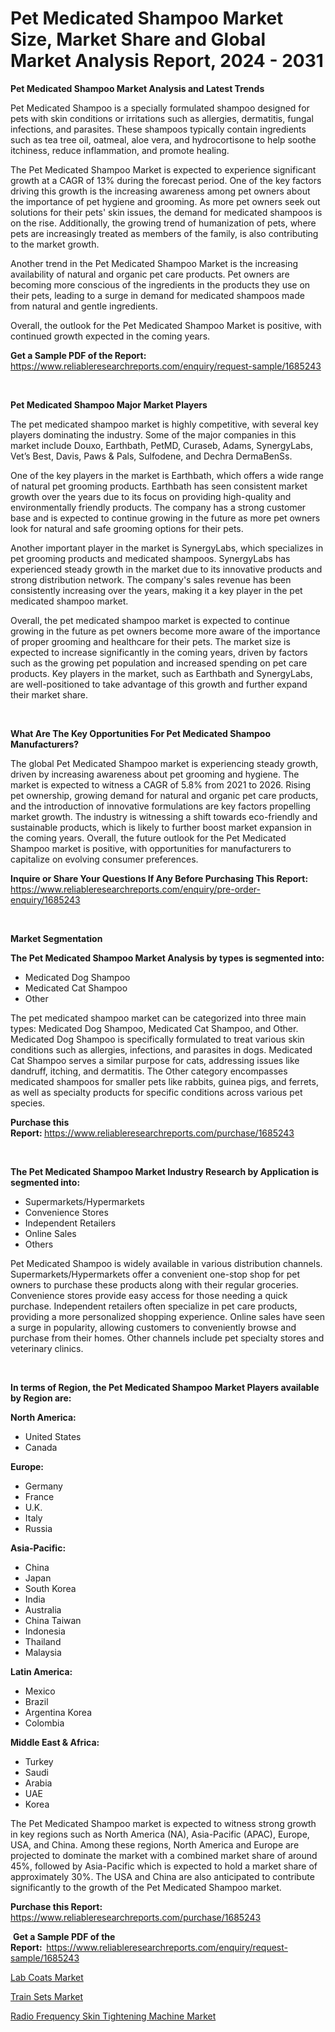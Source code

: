 <p><h1>Pet Medicated Shampoo Market Size, Market Share and Global Market Analysis Report, 2024 - 2031</h1></p><p><strong>Pet Medicated Shampoo Market Analysis and Latest Trends</strong></p>
<p><p>Pet Medicated Shampoo is a specially formulated shampoo designed for pets with skin conditions or irritations such as allergies, dermatitis, fungal infections, and parasites. These shampoos typically contain ingredients such as tea tree oil, oatmeal, aloe vera, and hydrocortisone to help soothe itchiness, reduce inflammation, and promote healing.</p><p>The Pet Medicated Shampoo Market is expected to experience significant growth at a CAGR of 13% during the forecast period. One of the key factors driving this growth is the increasing awareness among pet owners about the importance of pet hygiene and grooming. As more pet owners seek out solutions for their pets' skin issues, the demand for medicated shampoos is on the rise. Additionally, the growing trend of humanization of pets, where pets are increasingly treated as members of the family, is also contributing to the market growth.</p><p>Another trend in the Pet Medicated Shampoo Market is the increasing availability of natural and organic pet care products. Pet owners are becoming more conscious of the ingredients in the products they use on their pets, leading to a surge in demand for medicated shampoos made from natural and gentle ingredients.</p><p>Overall, the outlook for the Pet Medicated Shampoo Market is positive, with continued growth expected in the coming years.</p></p>
<p><strong>Get a Sample PDF of the Report:&nbsp;</strong> <a href="https://www.reliableresearchreports.com/enquiry/request-sample/1685243">https://www.reliableresearchreports.com/enquiry/request-sample/1685243</a></p>
<p>&nbsp;</p>
<p><strong>Pet Medicated Shampoo Major Market Players</strong></p>
<p><p>The pet medicated shampoo market is highly competitive, with several key players dominating the industry. Some of the major companies in this market include Douxo, Earthbath, PetMD, Curaseb, Adams, SynergyLabs, Vet’s Best, Davis, Paws & Pals, Sulfodene, and Dechra DermaBenSs. </p><p>One of the key players in the market is Earthbath, which offers a wide range of natural pet grooming products. Earthbath has seen consistent market growth over the years due to its focus on providing high-quality and environmentally friendly products. The company has a strong customer base and is expected to continue growing in the future as more pet owners look for natural and safe grooming options for their pets.</p><p>Another important player in the market is SynergyLabs, which specializes in pet grooming products and medicated shampoos. SynergyLabs has experienced steady growth in the market due to its innovative products and strong distribution network. The company's sales revenue has been consistently increasing over the years, making it a key player in the pet medicated shampoo market.</p><p>Overall, the pet medicated shampoo market is expected to continue growing in the future as pet owners become more aware of the importance of proper grooming and healthcare for their pets. The market size is expected to increase significantly in the coming years, driven by factors such as the growing pet population and increased spending on pet care products. Key players in the market, such as Earthbath and SynergyLabs, are well-positioned to take advantage of this growth and further expand their market share.</p></p>
<p>&nbsp;</p>
<p><strong>What Are The Key Opportunities For Pet Medicated Shampoo Manufacturers?</strong></p>
<p><p>The global Pet Medicated Shampoo market is experiencing steady growth, driven by increasing awareness about pet grooming and hygiene. The market is expected to witness a CAGR of 5.8% from 2021 to 2026. Rising pet ownership, growing demand for natural and organic pet care products, and the introduction of innovative formulations are key factors propelling market growth. The industry is witnessing a shift towards eco-friendly and sustainable products, which is likely to further boost market expansion in the coming years. Overall, the future outlook for the Pet Medicated Shampoo market is positive, with opportunities for manufacturers to capitalize on evolving consumer preferences.</p></p>
<p><strong>Inquire or Share Your Questions If Any Before Purchasing This Report:</strong> <a href="https://www.reliableresearchreports.com/enquiry/pre-order-enquiry/1685243">https://www.reliableresearchreports.com/enquiry/pre-order-enquiry/1685243</a></p>
<p>&nbsp;</p>
<p><strong>Market Segmentation</strong></p>
<p><strong>The Pet Medicated Shampoo Market Analysis by types is segmented into:</strong></p>
<p><ul><li>Medicated Dog Shampoo</li><li>Medicated Cat Shampoo</li><li>Other</li></ul></p>
<p><p>The pet medicated shampoo market can be categorized into three main types: Medicated Dog Shampoo, Medicated Cat Shampoo, and Other. Medicated Dog Shampoo is specifically formulated to treat various skin conditions such as allergies, infections, and parasites in dogs. Medicated Cat Shampoo serves a similar purpose for cats, addressing issues like dandruff, itching, and dermatitis. The Other category encompasses medicated shampoos for smaller pets like rabbits, guinea pigs, and ferrets, as well as specialty products for specific conditions across various pet species.</p></p>
<p><strong>Purchase this Report:&nbsp;</strong><a href="https://www.reliableresearchreports.com/purchase/1685243">https://www.reliableresearchreports.com/purchase/1685243</a></p>
<p>&nbsp;</p>
<p><strong>The Pet Medicated Shampoo Market Industry Research by Application is segmented into:</strong></p>
<p><ul><li>Supermarkets/Hypermarkets</li><li>Convenience Stores</li><li>Independent Retailers</li><li>Online Sales</li><li>Others</li></ul></p>
<p><p>Pet Medicated Shampoo is widely available in various distribution channels. Supermarkets/Hypermarkets offer a convenient one-stop shop for pet owners to purchase these products along with their regular groceries. Convenience stores provide easy access for those needing a quick purchase. Independent retailers often specialize in pet care products, providing a more personalized shopping experience. Online sales have seen a surge in popularity, allowing customers to conveniently browse and purchase from their homes. Other channels include pet specialty stores and veterinary clinics.</p></p>
<p>&nbsp;</p>
<p><strong>In terms of Region, the Pet Medicated Shampoo Market Players available by Region are:</strong></p>
<p>
    <p> <strong> North America: </strong>
        <ul>
            <li>United States</li>
            <li>Canada</li>
        </ul>
        </p> 
    <p> <strong> Europe: </strong>
        <ul>
            <li>Germany</li>
            <li>France</li>
            <li>U.K.</li>
            <li>Italy</li>
            <li>Russia</li>
        </ul>
        </p> 
    <p> <strong> Asia-Pacific: </strong>
        <ul>
            <li>China</li>
            <li>Japan</li>
            <li>South Korea</li>
            <li>India</li>
            <li>Australia</li>
            <li>China Taiwan</li>
            <li>Indonesia</li>
            <li>Thailand</li>
            <li>Malaysia</li>
        </ul>
        </p> 
    <p> <strong> Latin America: </strong>
        <ul>
            <li>Mexico</li>
            <li>Brazil</li>
            <li>Argentina Korea</li>
            <li>Colombia</li>
        </ul>
        </p> 
    <p> <strong> Middle East & Africa: </strong>
        <ul>
            <li>Turkey</li>
            <li>Saudi</li>
            <li>Arabia</li>
            <li>UAE</li>
            <li>Korea</li>
        </ul>
    </p>
    </p>
<p><p>The Pet Medicated Shampoo market is expected to witness strong growth in key regions such as North America (NA), Asia-Pacific (APAC), Europe, USA, and China. Among these regions, North America and Europe are projected to dominate the market with a combined market share of around 45%, followed by Asia-Pacific which is expected to hold a market share of approximately 30%. The USA and China are also anticipated to contribute significantly to the growth of the Pet Medicated Shampoo market.</p></p>
<p><strong>Purchase this Report: </strong><a href="https://www.reliableresearchreports.com/purchase/1685243">https://www.reliableresearchreports.com/purchase/1685243</a></p>
<p>&nbsp;<strong>Get a Sample PDF of the Report:&nbsp;&nbsp;</strong><a href="https://www.reliableresearchreports.com/enquiry/request-sample/1685243">https://www.reliableresearchreports.com/enquiry/request-sample/1685243</a></p>
<p><strong></strong></p>
<p><p><a href="https://github.com/danielneavesallisons03mba/Market-Research-Report-List-1/blob/main/lab-coats-market.md">Lab Coats Market</a></p><p><a href="https://github.com/dimitrishawkinswaynenp91rgz/Market-Research-Report-List-1/blob/main/train-sets-market.md">Train Sets Market</a></p><p><a href="https://github.com/changoleonlaverguenzanoexiste/Market-Research-Report-List-2/blob/main/radio-frequency-skin-tightening-machine-market.md">Radio Frequency Skin Tightening Machine Market</a></p></p>